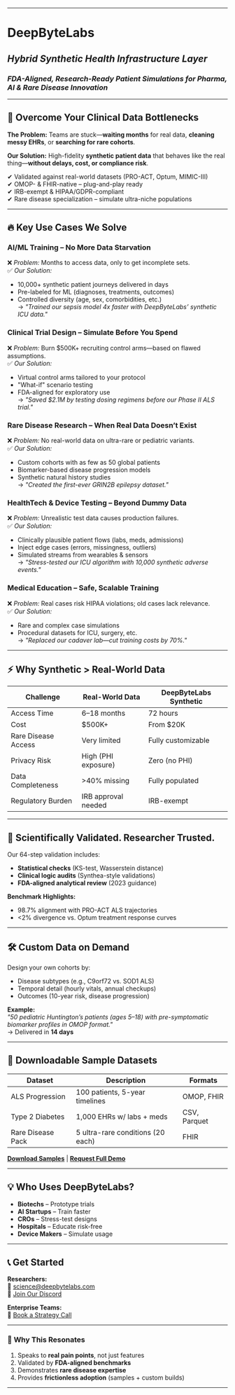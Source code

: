 
---

# **DeepByteLabs**
## *Hybrid Synthetic Health Infrastructure Layer* 
### *FDA-Aligned, Research-Ready Patient Simulations for Pharma, AI & Rare Disease Innovation*

---

## 🚀 **Overcome Your Clinical Data Bottlenecks**  
**The Problem:** Teams are stuck—**waiting months** for real data, **cleaning messy EHRs**, or **searching for rare cohorts**.  

**Our Solution:** High-fidelity **synthetic patient data** that behaves like the real thing—**without delays, cost, or compliance risk**.

✔ Validated against real-world datasets (PRO-ACT, Optum, MIMIC-III)  
✔ OMOP- & FHIR-native – plug-and-play ready  
✔ IRB-exempt & HIPAA/GDPR-compliant  
✔ Rare disease specialization – simulate ultra-niche populations  

---

## 🔥 **Key Use Cases We Solve**

### **AI/ML Training – No More Data Starvation**  
❌ *Problem:* Months to access data, only to get incomplete sets.  
✅ *Our Solution:*  
- 10,000+ synthetic patient journeys delivered in days  
- Pre-labeled for ML (diagnoses, treatments, outcomes)  
- Controlled diversity (age, sex, comorbidities, etc.)  
→ *"Trained our sepsis model 4x faster with DeepByteLabs’ synthetic ICU data."*

### **Clinical Trial Design – Simulate Before You Spend**  
❌ *Problem:* Burn $500K+ recruiting control arms—based on flawed assumptions.  
✅ *Our Solution:*  
- Virtual control arms tailored to your protocol  
- "What-if" scenario testing  
- FDA-aligned for exploratory use  
→ *"Saved $2.1M by testing dosing regimens before our Phase II ALS trial."*

### **Rare Disease Research – When Real Data Doesn’t Exist**  
❌ *Problem:* No real-world data on ultra-rare or pediatric variants.  
✅ *Our Solution:*  
- Custom cohorts with as few as 50 global patients  
- Biomarker-based disease progression models  
- Synthetic natural history studies  
→ *"Created the first-ever GRIN2B epilepsy dataset."*

### **HealthTech & Device Testing – Beyond Dummy Data**  
❌ *Problem:* Unrealistic test data causes production failures.  
✅ *Our Solution:*  
- Clinically plausible patient flows (labs, meds, admissions)  
- Inject edge cases (errors, missingness, outliers)  
- Simulated streams from wearables & sensors  
→ *"Stress-tested our ICU algorithm with 10,000 synthetic adverse events."*

### **Medical Education – Safe, Scalable Training**  
❌ *Problem:* Real cases risk HIPAA violations; old cases lack relevance.  
✅ *Our Solution:*  
- Rare and complex case simulations  
- Procedural datasets for ICU, surgery, etc.  
→ *"Replaced our cadaver lab—cut training costs by 70%."*

---

## ⚡ **Why Synthetic > Real-World Data**  

| **Challenge**         | **Real-World Data** | **DeepByteLabs Synthetic** |
|----------------------|---------------------|-----------------------------|
| Access Time          | 6–18 months         | 72 hours                    |
| Cost                 | $500K+              | From $20K                   |
| Rare Disease Access  | Very limited        | Fully customizable          |
| Privacy Risk         | High (PHI exposure) | Zero (no PHI)               |
| Data Completeness    | >40% missing        | Fully populated             |
| Regulatory Burden    | IRB approval needed | IRB-exempt                  |

---

## 🔬 **Scientifically Validated. Researcher Trusted.**  

Our 64-step validation includes:  
- **Statistical checks** (KS-test, Wasserstein distance)  
- **Clinical logic audits** (Synthea-style validations)  
- **FDA-aligned analytical review** (2023 guidance)

**Benchmark Highlights:**  
- 98.7% alignment with PRO-ACT ALS trajectories  
- <2% divergence vs. Optum treatment response curves  

---

## 🛠️ **Custom Data on Demand**  
Design your own cohorts by:  
- Disease subtypes (e.g., C9orf72 vs. SOD1 ALS)  
- Temporal detail (hourly vitals, annual checkups)  
- Outcomes (10-year risk, disease progression)

**Example:**  
*"50 pediatric Huntington’s patients (ages 5–18) with pre-symptomatic biomarker profiles in OMOP format."*  
→ Delivered in **14 days**  

---

## 📂 **Downloadable Sample Datasets**  

| **Dataset**           | **Description**                   | **Formats**       |
|----------------------|-----------------------------------|-------------------|
| ALS Progression      | 100 patients, 5-year timelines     | OMOP, FHIR        |
| Type 2 Diabetes      | 1,000 EHRs w/ labs + meds          | CSV, Parquet      |
| Rare Disease Pack    | 5 ultra-rare conditions (20 each)  | FHIR              |

**[Download Samples](https://github.com/deepbytelabs/samples)** | **[Request Full Demo](https://calendly.com/deepbytelabs/30min)**

---

## 💡 **Who Uses DeepByteLabs?**  
- **Biotechs** – Prototype trials  
- **AI Startups** – Train faster  
- **CROs** – Stress-test designs  
- **Hospitals** – Educate risk-free  
- **Device Makers** – Simulate usage  

---

## 📞 **Get Started**  
**Researchers:**  
📧 science@deepbytelabs.com  
💬 [Join Our Discord](https://discord.gg/xxx)  

**Enterprise Teams:**  
📅 [Book a Strategy Call](https://calendly.com/deepbytelabs/enterprise)

---

### 🧠 **Why This Resonates**  
1. Speaks to **real pain points**, not just features  
2. Validated by **FDA-aligned benchmarks**  
3. Demonstrates **rare disease expertise**  
4. Provides **frictionless adoption** (samples + custom builds)

---

